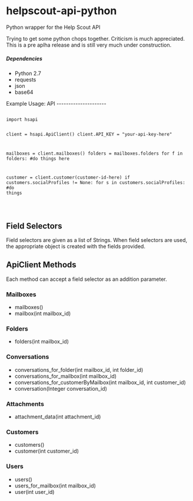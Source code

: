 helpscout-api-python
====================

Python wrapper for the Help Scout API 

Trying to get some python chops together. Criticism is much appreciated.
This is a pre aplha release and is still very much under construction.

<h5>
Dependencies
</h5>
<ul>
<li>
Python 2.7
</li>
<li>
requests
</li>
<li>
json
</li>
<li>
base64
</li>
</ul>
Example Usage: API
---------------------
<pre><code>
import hsapi

client = hsapi.ApiClient()
client.API_KEY = "your-api-key-here"

mailboxes = client.mailboxes()
folders = mailboxes.folders
for f in folders:
    #do things here


customer = client.customer(customer-id-here)
if customers.socialProfiles != None:
    for s in customers.socialProfiles:
         #do things

</code></pre>


Field Selectors
---------------------
Field selectors are given as a list of Strings. When field selectors are used, the appropriate object is created with the fields provided.

ApiClient Methods
--------------------
Each method can accept a field selector as an addition parameter.

### Mailboxes
* mailboxes()
* mailbox(int mailbox_id)

### Folders
* folders(int mailbox_id)

### Conversations
* conversations_for_folder(int mailbox_id, int folder_id)
* conversations_for_mailbox(int mailbox_id)
* conversations_for_customerByMailbox(int mailbox_id, int customer_id)
* conversation(Integer conversation_id)

### Attachments
* attachment_data(int attachment_id)

### Customers
* customers()
* customer(int customer_id)

### Users
* users()
* users_for_mailbox(int mailbox_id)
* user(int user_id)


